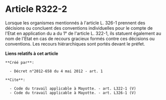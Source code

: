 # Article R322-2

Lorsque les organismes mentionnés à l'article L. 326-1 prennent des décisions ou concluent des conventions individuelles pour
le compte de l'Etat en application du a du 1° de l'article L. 322-1, ils statuent également au nom de l'Etat en cas de
recours gracieux formés contre ces décisions ou conventions. Les recours hiérarchiques sont portés devant le préfet.

**Liens relatifs à cet article**

	**Créé par**:

	  - Décret n°2012-658 du 4 mai 2012 - art. 1

	**Cite**:

	  - Code du travail applicable à Mayotte. - art. L322-1 (V)
	  - Code du travail applicable à Mayotte. - art. L326-1 (V)
